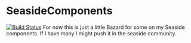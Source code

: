 # SeasideComponents
[![Build Status](https://travis-ci.org/jecisc/SeasideComponents.svg?branch=development)](https://travis-ci.org/jecisc/SeasideComponents)
For now this is just a little Bazard for some on my Seaside components. If I have many I might push it in the seaside community.
